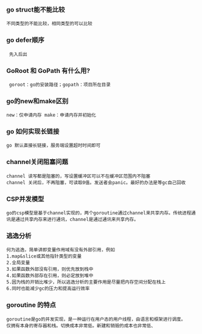 ### go struct能不能比较
`不同类型的不能比较，相同类型的可以比较`

### go defer顺序
` 先入后出`

### GoRoot 和 GoPath 有什么用?
` goroot：go的安装路径；gopath：项目所在目录`

### go的new和make区别
`new：仅申请内存
 make：申请内存并初始化`
 
### go 如何实现长链接
`go 默认直接长链接，服务端设置超时时间即可`

### channel关闭阻塞问题
    
    channel 读写都是阻塞的，写设置缓冲区可以不在缓冲区范围内不阻塞
    channel 关闭后，不再阻塞，可读取0值。发送者会panic。最好的办法是等gc自己回收
   
### CSP并发模型

    go的csp模型是基于channel实现的，两个goroutine通过channel来共享内存。传统进程通讯是通过共享内存来进行通讯，channel是通过通讯来共享内存。
   
### 逃逸分析

    何为逃逸，简单讲即变量作用域有没有外部引用，例如
    1.map&slice或其他指针类型的变量
    2.全局变量
    3.如果函数外部没有引用，则优先放到栈中
    4.如果函数外部存在引用，则必定放到堆中
    5.因为栈的开销比堆少，所以逃逸分析的主要作用是尽量把内存空间分配在栈上
    6.同时也能减少gc的压力和提高运行效率

### goroutine 的特点

    goroutine是go的并发实现，是一种运行在用户态的用户线程，由语言和框架进行调度。
    仅拥有本身的寄存器和栈。切换成本非常低。新建和销毁的成本也非常低、
